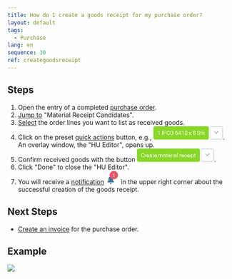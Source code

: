 ```yaml
---
title: How do I create a goods receipt for my purchase order?
layout: default
tags:
  - Purchase
lang: en
sequence: 30
ref: creategoodsreceipt
---
```


## Steps
1. Open the entry of a completed [purchase order](CreatePurchaseOrder).
1. [Jump to](JumptoviaSidebar) "Material Receipt Candidates".
1. [Select](RecordSelection) the order lines you want to list as received goods.
1. Click on the preset [quick actions](StartAction#quick-actions) button, e.g., ![](assets/CreateGoodsReceipt-99aab.png). An overlay window, the "HU Editor", opens up.
1. Confirm received goods with the button ![](assets/CreateGoodsReceipt-3191c.png).
1. Click "Done" to close the "HU Editor".
1. You will receive a [notification](Notification_types) ![](assets/NotificationBell_WebUI.png) in the upper right corner about the successful creation of the goods receipt.

## Next Steps
- [Create an invoice](CreatePurchaseInvoice) for the purchase order.

## Example
![](assets/CreateGoodsReceipt_walkthrough.gif)
